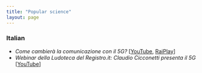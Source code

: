 ```yaml
---
title: "Popular science"
layout: page
---
```


### Italian

- _Come cambierà la comunicazione con il 5G?_ [[YouTube](https://www.youtube.com/watch?v=UTzcqRXA8N0&list=PLb_Qew9Dujki0D-ql_0h0_ccOdFORGYGe), [RaiPlay](https://www.raiplay.it/programmi/domandesnack/connessioni-di-rete/come-cambier-la-comunicazione-con-il-5g)]
- _Webinar della Ludoteca del Registro.it: Claudio Cicconetti presenta il 5G_ [[YouTube](https://youtu.be/aqzARoTmedk)]
